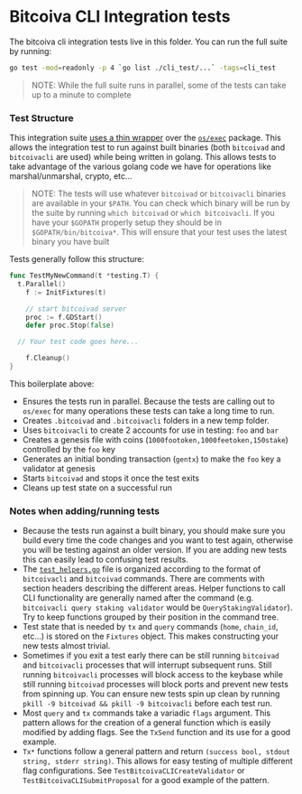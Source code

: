 # Bitcoiva CLI Integration tests

The bitcoiva cli integration tests live in this folder. You can run the full suite by running:

```bash
go test -mod=readonly -p 4 `go list ./cli_test/...` -tags=cli_test
```

> NOTE: While the full suite runs in parallel, some of the tests can take up to a minute to complete

### Test Structure

This integration suite [uses a thin wrapper](https://godoc.org/github.com/osiz-blockchainapp/bitcoiva-sdk/tests) over the [`os/exec`](https://golang.org/pkg/os/exec/) package. This allows the integration test to run against built binaries (both `bitcoivad` and `bitcoivacli` are used) while being written in golang. This allows tests to take advantage of the various golang code we have for operations like marshal/unmarshal, crypto, etc...

> NOTE: The tests will use whatever `bitcoivad` or `bitcoivacli` binaries are available in your `$PATH`. You can check which binary will be run by the suite by running `which bitcoivad` or `which bitcoivacli`. If you have your `$GOPATH` properly setup they should be in `$GOPATH/bin/bitcoiva*`. This will ensure that your test uses the latest binary you have built

Tests generally follow this structure:

```go
func TestMyNewCommand(t *testing.T) {
  t.Parallel()
	f := InitFixtures(t)

	// start bitcoivad server
	proc := f.GDStart()
	defer proc.Stop(false)

  // Your test code goes here...

	f.Cleanup()
}
```

This boilerplate above:

- Ensures the tests run in parallel. Because the tests are calling out to `os/exec` for many operations these tests can take a long time to run.
- Creates `.bitcoivad` and `.bitcoivacli` folders in a new temp folder.
- Uses `bitcoivacli` to create 2 accounts for use in testing: `foo` and `bar`
- Creates a genesis file with coins (`1000footoken,1000feetoken,150stake`) controlled by the `foo` key
- Generates an initial bonding transaction (`gentx`) to make the `foo` key a validator at genesis
- Starts `bitcoivad` and stops it once the test exits
- Cleans up test state on a successful run

### Notes when adding/running tests

- Because the tests run against a built binary, you should make sure you build every time the code changes and you want to test again, otherwise you will be testing against an older version. If you are adding new tests this can easily lead to confusing test results.
- The [`test_helpers.go`](./test_helpers.go) file is organized according to the format of `bitcoivacli` and `bitcoivad` commands. There are comments with section headers describing the different areas. Helper functions to call CLI functionality are generally named after the command (e.g. `bitcoivacli query staking validator` would be `QueryStakingValidator`). Try to keep functions grouped by their position in the command tree.
- Test state that is needed by `tx` and `query` commands (`home`, `chain_id`, etc...) is stored on the `Fixtures` object. This makes constructing your new tests almost trivial.
- Sometimes if you exit a test early there can be still running `bitcoivad` and `bitcoivacli` processes that will interrupt subsequent runs. Still running `bitcoivacli` processes will block access to the keybase while still running `bitcoivad` processes will block ports and prevent new tests from spinning up. You can ensure new tests spin up clean by running `pkill -9 bitcoivad && pkill -9 bitcoivacli` before each test run.
- Most `query` and `tx` commands take a variadic `flags` argument. This pattern allows for the creation of a general function which is easily modified by adding flags. See the `TxSend` function and its use for a good example.
- `Tx*` functions follow a general pattern and return `(success bool, stdout string, stderr string)`. This allows for easy testing of multiple different flag configurations. See `TestBitcoivaCLICreateValidator` or `TestBitcoivaCLISubmitProposal` for a good example of the pattern.
